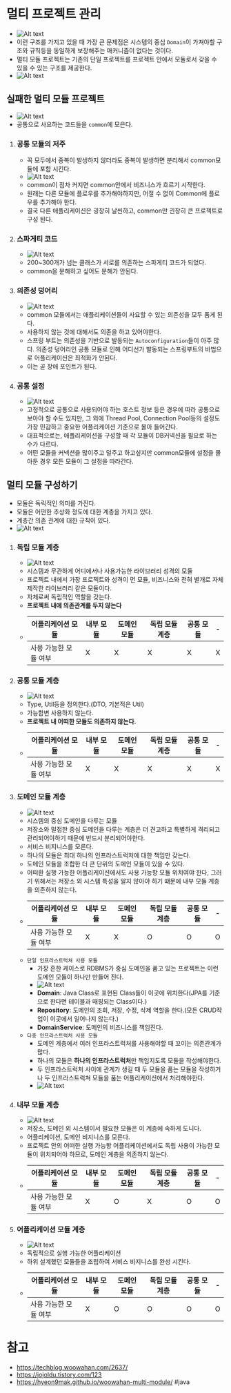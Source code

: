 # 멀티 프로젝트 관리
- ![Alt text](https://techblog.woowahan.com/wp-content/uploads/img/2019-07-01/sg-project.png)
- 이런 구조를 가지고 있을 때 가장 큰 문제점은 시스템의 중심 `Domain`이 가져야할 구조와 규칙등을 동일하게 보장해주는 매커니즘이 없다는 것이다.
- 멀티 모듈 프로젝트는 기존의 단일 프로젝트를 프로젝트 안에서 모듈로서 갖을 수 있을 수 있는 구조를 제공한다.
- ![Alt text](https://techblog.woowahan.com/wp-content/uploads/img/2019-07-01/mt-project.png)
## 실패한 멀티 모듈 프로젝트
- ![Alt text](https://techblog.woowahan.com/wp-content/uploads/img/2019-07-01/failed-project.png)
- 공통으로 사요하는 코드들을 `common`에 모은다.
1. ### 공통 모듈의 저주
   - 꼭 모두에서 중복이 발생하지 않더라도 중복이 발생하면 분리해서 common모듈에 포함 시킨다.
   - ![Alt text](https://user-images.githubusercontent.com/37354145/150035565-51e515aa-1b1e-45c5-8c92-61f861df0146.png)
   - common이 점차 커지면 common안에서 비즈니스가 흐르기 시작한다.
   - 원래는 다른 모듈에 플로우를 추가해야하지만, 어절 수 없이 Common에 플로우를 추가해야 한다.
   - 결국 다른 애플리케이션은 굉장히 날씬하고, common만 괸장히 큰 프로젝트로 구성 된다.
2. ### 스파게티 코드
   - ![Alt text](https://user-images.githubusercontent.com/37354145/150036778-d2e0c436-2c0c-48d9-811a-ed47c370154c.png)
   - 200~300개가 넘는 클래스가 서로를 의존하는 스파게티 코드가 되었다.
   - common을 분해하고 싶어도 분해가 안된다.
3. ### 의존성 덩어리
   - ![Alt text](https://techblog.woowahan.com/wp-content/uploads/img/2019-07-01/big-depend.png)
   - common 모듈에서는 애플리케이션들이 사요할 수 있는 의존성을 모두 품게 된다.
   - 사용하지 않는 것에 대해서도 의존을 하고 있어야한다.
   - 스프링 부트는 의존성을 기반으로 발동되는 `Autoconfiguration`들이 아주 많다. 의존성 덩어리인 공통 모듈로 인해 어디선가 발동되는 스프링부트의 바법으로 어플리케이션은 최적화가 안된다.
   - 이는 곧 장애 포인트가 된다.
4. ### 공통 설정
   - ![Alt text](https://techblog.woowahan.com/wp-content/uploads/img/2019-07-01/common-setting.png)
   - 고정적으로 공통으로 사용되어야 하는 호스트 정보 등은 경우에 따라 공통으로 보아야 할 수도 있지만, 그 외에 Thread Pool, Connection Pool등의 설정도 가장 민감하고 중요한 어플리케이션 기준으로 몰아 들어간다.
   - 대표적으로는, 애플리케이션을 구성할 때 각 모듈이 DB커넥션을 필요로 하는 수가 다르다.
   - 어떤 모듈을 커넥션을 많이주고 덜주고 하고싶지만 common모듈에 설정을 몰아둔 경우 모든 모듈이 그 설정을 따라간다.
## 멀티 모듈 구성하기
- 모듈은 독릭적인 의미를 가진다.
- 모듈은 어떤한 추상화 정도에 대한 계층을 가지고 있다.
- 계층간 의존 관계에 대한 규칙이 있다.
- ![Alt text](https://techblog.woowahan.com/wp-content/uploads/img/2019-07-01/modules.png)
1. ### 독립 모듈 계층
   - ![Alt text](https://techblog.woowahan.com/wp-content/uploads/img/2019-07-01/dependency-relation1.png)
   - 시스템과 무관하게 어디에서나 사용가능한 라이브러리 성격의 모듈
   - 프로젝트 내에서 가장 프로젝트와 성격이 먼 모듈, 비즈니스와 전혀 별개로 자체 제작한 라이브러리 같은 모듈이다.
   - 자체로써 독립적인 역할을 갖는다.
   - **프로젝트 내에 의존관계를 두지 않는다**
   - 어플리케이션 모듈|내부 모듈|도메인 모듈|독립 모듈 계층|공통 모듈|-
     |---|---|---|---|---|---|
     사용 가능한 모듈 여부|X|X|X|X|X
2. ### 공통 모듈 계층
   - ![Alt text](https://techblog.woowahan.com/wp-content/uploads/img/2019-07-01/dependency-relation4.png)
   - Type, Util등을 정의한다.(DTO, 기본적은 Util)
   - 가능함변 사용하지 않는다.
   - **프로젝트 내 어떠한 모듈도 의존하지 않는다.**
   - 어플리케이션 모듈|내부 모듈|도메인 모듈|독립 모듈 계층|공통 모듈|-
     |---|---|---|---|---|---|
     사용 가능한 모듈 여부|X|X|X|X|X
3. ### 도메인 모듈 계층
   - ![Alt text](https://techblog.woowahan.com/wp-content/uploads/img/2019-07-01/dependency-relation2.png)
   - 시스템의 중심 도메인을 다루는 모듈
   - 저장소와 밀접한 중심 도메인을 다루는 계층은 더 견고하고 특별하게 격리되고 관리되어야하기 때문에 반드시 분리되어야한다.
   - 서비스 비지니스를 모른다.
   - 하나의 모듈은 최대 하나의 인프라스트럭처에 대한 책임만 갖는다.
   - 도메인 모듈을 조합한 더 큰 단위의 도메인 모듈이 있을 수 있다.
   - 어떠환 실행 가능한 어플리케이션에서도 사용 가능항 모듈 위치여야 한다, 그러기 위해서는 저장소 외 시스템 특성을 알지 않아야 하기 떄문에 내부 모듈 계층을 의존하지 않는다.
   - 어플리케이션 모듈|내부 모듈|도메인 모듈|독립 모듈 계층|공통 모듈|-
     |---|---|---|---|---|---|
     사용 가능한 모듈 여부|X|X|O|O|O
   - `단일 인프라스트럭쳐 사용 모듈`
     - 가장 흔한 케이스로 RDBMS가 중심 도메인을 품고 있는 프로젝트는 이런 도메인 모듈이 하나만 만들어 진다.
     - ![Alt text](https://techblog.woowahan.com/wp-content/uploads/img/2019-07-01/domain-layer.png)
     - **Domain**: Java Class로 표현된 Class들이 이곳에 위치한다(JPA를 기준으로 한다면 테이블과 매핑되는 Class이다.)
     - **Repository**: 도메인의 조회, 저장, 수정, 삭제 역할을 한다.(모든 CRUD작업이 이곳에서 일어나지 않는다.)
     - **DomainService**: 도메인의 비즈니스를 책임진다.
   - `다중 인프라스트럭처 사용 모듈`
     - 도메인 계층에서 여러 인프라스트럭처를 사용해야할 때 꼬이는 의존관계가 많다.
     - 하나의 모듈은 **하나의 인프라스트럭처**만 책임지도록 모듈을 작성해야한다.
     - 두 인프라스트럭처 사이에 관계가 생길 때 두 모듈을 품는 모듈을 작성하거나 두 인프라스트럭쳐 모듈을 품는 어플리케이션에서 처리해야한다.
     - ![Alt text](https://techblog.woowahan.com/wp-content/uploads/img/2019-07-01/multi-infra.png)
4. ### 내부 모듈 계층
   - ![Alt text](https://techblog.woowahan.com/wp-content/uploads/img/2019-07-01/dependency-relation3.png)
   - 저장소, 도메인 외 시스템이서 필요한 모듈은 이 계층에 속하게 도니다.
   - 어플리케이션, 도메인 비지니스를 모른다.
   - 프로젝트 안의 어떠한 실행 가능항 어플리케이션에서도 독립 사용이 가능한 모듈이 위치되어야 하므로, 도메인 계층을 의존하지 않는다.
   - 어플리케이션 모듈|내부 모듈|도메인 모듈|독립 모듈 계층|공통 모듈|-
     |---|---|---|---|---|---|
     사용 가능한 모듈 여부|X|O|X|O|O
4. ### 어플리케이션 모듈 계층
   - ![Alt text](https://techblog.woowahan.com/wp-content/uploads/img/2019-07-01/dependency-relation5.png)
   - 독립적으로 실행 가능한 어플리케이션
   - 하위 설계했던 모듈들을 조립하여 서비스 비지니스를 완성 시킨다.
   - 어플리케이션 모듈|내부 모듈|도메인 모듈|독립 모듈 계층|공통 모듈|-
     |---|---|---|---|---|---|
     사용 가능한 모듈 여부|X|O|O|O|O
# 참고
- https://techblog.woowahan.com/2637/
- https://jojoldu.tistory.com/123
- https://hyeon9mak.github.io/woowahan-multi-module/
#java